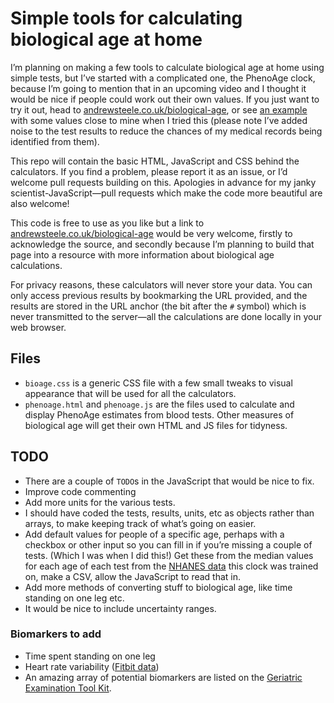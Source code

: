 # Simple tools for calculating biological age at home

I’m planning on making a few tools to calculate biological age at home using simple tests, but I’ve started with a complicated one, the PhenoAge clock, because I’m going to mention that in an upcoming video and I thought it would be nice if people could work out their own values. If you just want to try it out, head to [andrewsteele.co.uk/biological-age](https://andrewsteele.co.uk/biological-age/), or see [an example](https://andrewsteele.co.uk/biological-age/#age=34,years;albumin=4.5,g%2FdL;creatinine=99,%C2%B5mol%2FL;glucose=4.6,mmol%2FL;crp=0.22,mg%2FL;wbc=4.05,1000%20cells%2F%C2%B5L;lymphocyte=40,%25;mcv=85,fL;rcdw=12.9,%25;ap=36,U%2FL) with some values close to mine when I tried this (please note I’ve added noise to the test results to reduce the chances of my medical records being identified from them).

This repo will contain the basic HTML, JavaScript and CSS behind the calculators. If you find a problem, please report it as an issue, or I’d welcome pull requests building on this. Apologies in advance for my janky scientist-JavaScript—pull requests which make the code more beautiful are also welcome!

This code is free to use as you like but a link to [andrewsteele.co.uk/biological-age](https://andrewsteele.co.uk/biological-age/) would be very welcome, firstly to acknowledge the source, and secondly because I’m planning to build that page into a resource with more information about biological age calculations.

For privacy reasons, these calculators will never store your data. You can only access previous results by bookmarking the URL provided, and the results are stored in the URL anchor (the bit after the `#` symbol) which is never transmitted to the server—all the calculations are done locally in your web browser.

## Files

- `bioage.css` is a generic CSS file with a few small tweaks to visual appearance that will be used for all the calculators.
- `phenoage.html` and `phenoage.js` are the files used to calculate and display PhenoAge estimates from blood tests. Other measures of biological age will get their own HTML and JS files for tidyness.

## TODO

- There are a couple of `TODO`s in the JavaScript that would be nice to fix.
- Improve code commenting
- Add more units for the various tests.
- I should have coded the tests, results, units, etc as objects rather than arrays, to make keeping track of what’s going on easier.
- Add default values for people of a specific age, perhaps with a checkbox or other input so you can fill in if you’re missing a couple of tests. (Which I was when I did this!) Get these from the median values for each age of each test from the [NHANES data](https://wwwn.cdc.gov/nchs/nhanes/nhanes3/datafiles.aspx) this clock was trained on, make a CSV, allow the JavaScript to read that in.
- Add more methods of converting stuff to biological age, like time standing on one leg etc.
- It would be nice to include uncertainty ranges.

### Biomarkers to add

- Time spent standing on one leg
- Heart rate variability ([Fitbit data](https://www.thelancet.com/journals/landig/article/PIIS2589-7500(20)30246-6/fulltext))
- An amazing array of potential biomarkers are listed on the [Geriatric Examination Tool Kit](https://geriatrictoolkit.missouri.edu/).